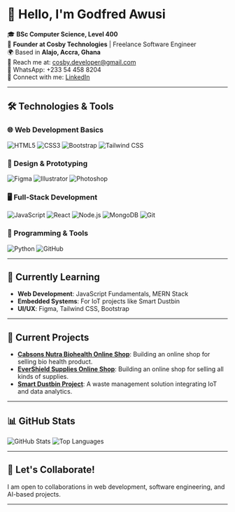 # 👋 Hello, I'm Godfred Awusi

🎓 **BSc Computer Science, Level 400**  
💼 **Founder at Cosby Technologies** | Freelance Software Engineer  
🌍 Based in **Alajo, Accra, Ghana**  
📧 Reach me at: [cosby.developer@gmail.com](mailto:cosby.developer@gmail.com)  
📱 WhatsApp: +233 54 458 8204  
🔗 Connect with me: [LinkedIn](https://www.linkedin.com/in/godfred-awusi-dev)  

---

## 🛠️ Technologies & Tools

### 🌐 Web Development Basics
![HTML5](https://img.shields.io/badge/HTML5-E34F26?style=for-the-badge&logo=html5&logoColor=white)
![CSS3](https://img.shields.io/badge/CSS3-1572B6?style=for-the-badge&logo=css3&logoColor=white)
![Bootstrap](https://img.shields.io/badge/Bootstrap-7952B3?style=for-the-badge&logo=bootstrap&logoColor=white)
![Tailwind CSS](https://img.shields.io/badge/TailwindCSS-06B6D4?style=for-the-badge&logo=tailwindcss&logoColor=white)

### 🎨 Design & Prototyping
![Figma](https://img.shields.io/badge/Figma-F24E1E?style=for-the-badge&logo=figma&logoColor=white)
![Illustrator](https://img.shields.io/badge/Illustrator-FF9A00?style=for-the-badge&logo=adobeillustrator&logoColor=white)
![Photoshop](https://img.shields.io/badge/Photoshop-31A8FF?style=for-the-badge&logo=adobephotoshop&logoColor=white)

### 🖥️ Full-Stack Development
![JavaScript](https://img.shields.io/badge/JavaScript-F7DF1E?style=for-the-badge&logo=javascript&logoColor=black)
![React](https://img.shields.io/badge/React-61DAFB?style=for-the-badge&logo=react&logoColor=black)
![Node.js](https://img.shields.io/badge/Node.js-339933?style=for-the-badge&logo=node.js&logoColor=white)
![MongoDB](https://img.shields.io/badge/MongoDB-47A248?style=for-the-badge&logo=mongodb&logoColor=white)
![Git](https://img.shields.io/badge/Git-F05032?style=for-the-badge&logo=git&logoColor=white)

### 🐍 Programming & Tools
![Python](https://img.shields.io/badge/Python-3776AB?style=for-the-badge&logo=python&logoColor=white)
![GitHub](https://img.shields.io/badge/GitHub-181717?style=for-the-badge&logo=github&logoColor=white)

---

## 🌱 Currently Learning
- **Web Development**: JavaScript Fundamentals, MERN Stack  
- **Embedded Systems**: For IoT projects like Smart Dustbin  
- **UI/UX**: Figma, Tailwind CSS, Bootstrap  

---

## 📝 Current Projects
- **[Cabsons Nutra Biohealth Online Shop](https://cabsonsnutrabiohealth.com)**: Building an online shop for selling bio health product.  
- **[EverShield Supplies Online Shop](https://github.com/cosbyDeveloper/EverShield-Supplies)**: Building an online shop for selling all kinds of supplies.  
- **[Smart Dustbin Project](https://github.com/cosbyDeveloper/Smart-Dustbin)**: A waste management solution integrating IoT and data analytics.

---

## 📊 GitHub Stats

![GitHub Stats](https://github-readme-stats.vercel.app/api?username=cosbyDeveloper&show_icons=true&theme=radical)
![Top Languages](https://github-readme-stats.vercel.app/api/top-langs/?username=cosbyDeveloper&layout=compact&theme=radical)

---

## 🚀 Let's Collaborate!
I am open to collaborations in web development, software engineering, and AI-based projects.

---
